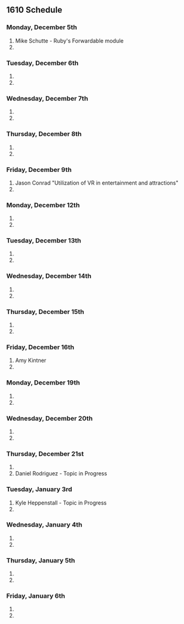 ## 1610 Schedule

### Monday, December 5th

1. Mike Schutte - Ruby's Forwardable module
2.  

### Tuesday, December 6th

1. 
2. 

### Wednesday, December 7th

1. 
2. 

### Thursday, December 8th

1. 
2.  

### Friday, December 9th

1. Jason Conrad "Utilization of VR in entertainment and attractions"
2.  

### Monday, December 12th

1.  
2.  

### Tuesday, December 13th

1.  
2.  

### Wednesday, December 14th

1.    
2.   

### Thursday, December 15th

1.   
2.  

### Friday, December 16th

1.   Amy Kintner
2.  

### Monday, December 19th

1.  
2.   

### Wednesday, December 20th

1.   
2. 

### Thursday, December 21st

1. 
2. Daniel Rodriguez - Topic in Progress

### Tuesday, January 3rd 

1. Kyle Heppenstall - Topic in Progress
2. 

### Wednesday, January 4th

1. 
2. 

### Thursday, January 5th

1. 
2. 

### Friday, January 6th

1. 
2. 
